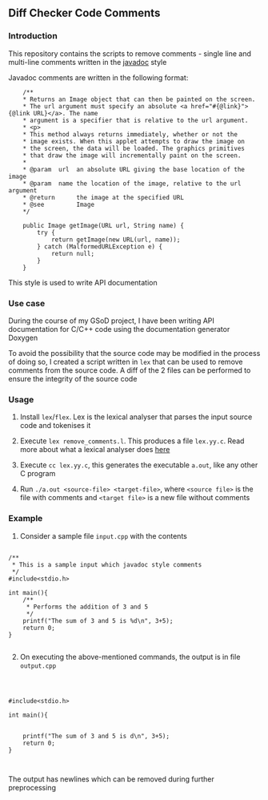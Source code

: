 ## Diff Checker Code Comments

### Introduction

This repository contains the scripts to remove comments - single line and 
multi-line comments written in the [javadoc](https://www.oracle.com/in/technical-resources/articles/java/javadoc-tool.html#:~:text=The%20special%20comments%20in%20the,to%20generate%20the%20API%20docs.&text=The%20JDK%20tool%20that%20generates%20API%20documentation%20from%20documentation%20comments.) style 

Javadoc comments are written in the following format:

```
    /**
    * Returns an Image object that can then be painted on the screen. 
    * The url argument must specify an absolute <a href="#{@link}">{@link URL}</a>. The name
    * argument is a specifier that is relative to the url argument. 
    * <p>
    * This method always returns immediately, whether or not the 
    * image exists. When this applet attempts to draw the image on
    * the screen, the data will be loaded. The graphics primitives 
    * that draw the image will incrementally paint on the screen. 
    *
    * @param  url  an absolute URL giving the base location of the image
    * @param  name the location of the image, relative to the url argument
    * @return      the image at the specified URL
    * @see         Image
    */

    public Image getImage(URL url, String name) {
        try {
            return getImage(new URL(url, name));
        } catch (MalformedURLException e) {
            return null;
        }
    }
```

This style is used to write API documentation 

### Use case
During the course of my GSoD project, I have been writing API documentation for C/C++ code using the documentation generator Doxygen

To avoid the possibility that the source code may be modified in the process of doing so, I 
created a script written in `lex` that can be used to remove comments from the source code.
A diff of the 2 files can be performed to ensure the integrity of the source code 

### Usage 

1. Install `lex`/`flex`. Lex is the lexical analyser that parses the input source code and tokenises it 

2. Execute `lex remove_comments.l`. This produces a file `lex.yy.c`. 
Read more about what a lexical analyser does [here](https://blog.devgenius.io/a-simple-lexical-analyser-aaa4329b18d0) 

3. Execute `cc lex.yy.c`, this generates the executable `a.out`, like any other C program 

4. Run `./a.out <source-file> <target-file>`, where `<source file>` is the file with comments and `<target file>` is a new file without comments


### Example 

1. Consider a sample file `input.cpp` with the contents  

```

/** 
 * This is a sample input which javadoc style comments 
 */
#include<stdio.h>

int main(){
	/**
	 * Performs the addition of 3 and 5
	 */
	printf("The sum of 3 and 5 is %d\n", 3+5);
	return 0;
}


```


2. On executing the above-mentioned commands, the output is in file `output.cpp`

```



#include<stdio.h>

int main(){
	

	printf("The sum of 3 and 5 is d\n", 3+5);
	return 0;
}



```

The output has newlines which can be removed during further preprocessing